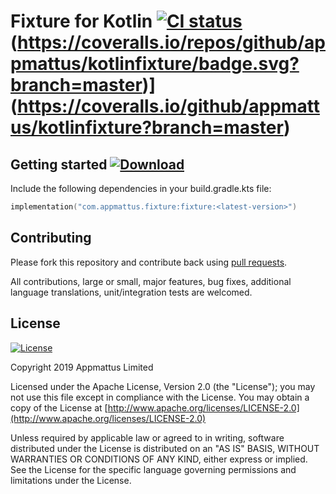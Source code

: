 # Fixture for Kotlin [![CI status](https://github.com/appmattus/kotlinfixture/workflows/CI/badge.svg)](https://github.com/appmattus/kotlinfixture/actions) (https://coveralls.io/repos/github/appmattus/kotlinfixture/badge.svg?branch=master)](https://coveralls.io/github/appmattus/kotlinfixture?branch=master)

## Getting started [![Download](https://api.bintray.com/packages/appmattus/maven/fixture/images/download.svg) ](https://bintray.com/appmattus/maven/fixture/_latestVersion)

Include the following dependencies in your build.gradle.kts file:

```kotlin
implementation("com.appmattus.fixture:fixture:<latest-version>")
```

## Contributing

Please fork this repository and contribute back using [pull requests](https://github.com/appmattus/kotlinfixture/pulls).

All contributions, large or small, major features, bug fixes, additional
language translations, unit/integration tests are welcomed.

## License

[![License](https://img.shields.io/badge/License-Apache%202.0-blue.svg)](LICENSE.md)

Copyright 2019 Appmattus Limited

Licensed under the Apache License, Version 2.0 (the "License"); you may not use
this file except in compliance with the License. You may obtain a copy of the
License at [http://www.apache.org/licenses/LICENSE-2.0](http://www.apache.org/licenses/LICENSE-2.0)

Unless required by applicable law or agreed to in writing, software distributed
under the License is distributed on an "AS IS" BASIS, WITHOUT WARRANTIES OR
CONDITIONS OF ANY KIND, either express or implied. See the License for the
specific language governing permissions and limitations under the License.
